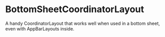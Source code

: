 # BottomSheetCoordinatorLayout
A handy CoordinatorLayout that works well when used in a bottom sheet, even with AppBarLayouts inside.
